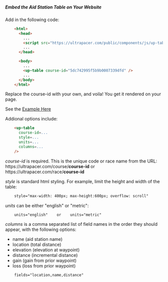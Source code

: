 ##### Embed the Aid Station Table on Your Website
Add in the following code:
```html
    <html>
      <head>
        ...
        <script src="https://ultrapacer.com/public/components/js/up-table.min.js"></script>
        ...
      </head>

      <body>
        ...
        <up-table course-id="5dc742995f5b9b0007339dfd" />
        ...
      </body>
    </html>
```
Replace the course-id with your own, and voila! You get it rendered on your
page.

See the [Example Here](/public/components/up-table-demo.html)

Addional options include:
```html
    <up-table
      course-id=...
      style=...
      units=...
      columns=...
    />
```
*course-id* is required. This is the unique code or race name from the URL:\
https:\//ultrapacer.com/course/**course-id** or
https:\//ultrapacer.com/race/**course-id**

*style* is standard html styling. For example, limit the height and width
of the table:
```html
    style="max-width: 400px; max-height:600px; overflow: scroll"
```

*units* can be either "english" or "metric":
```html
    units="english"    or    units="metric"
```

*columns* is a comma separated list of field names in the order they should
appear, with the following options:
  - name (aid station name)
  - location (total distance)
  - elevation (elevation at waypoint)
  - distance (incremental distance)
  - gain (gain from prior waypoint)
  - loss (loss from prior waypoint)
```html
    fields="location,name,distance"
```
